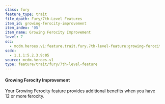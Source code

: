```yaml
---
class: fury
feature_type: trait
file_dpath: Fury/7th-Level Features
item_id: growing-ferocity-improvement
item_index: '05'
item_name: Growing Ferocity Improvement
level: 7
scc:
  - mcdm.heroes.v1:feature.trait.fury.7th-level-feature:growing-ferocity-improvement
scdc:
  - 1.1.1:5.2.3.9:05
source: mcdm.heroes.v1
type: feature/trait/fury/7th-level-feature
---
```


#### Growing Ferocity Improvement

Your Growing Ferocity feature provides additional benefits when you have 12 or more ferocity.

